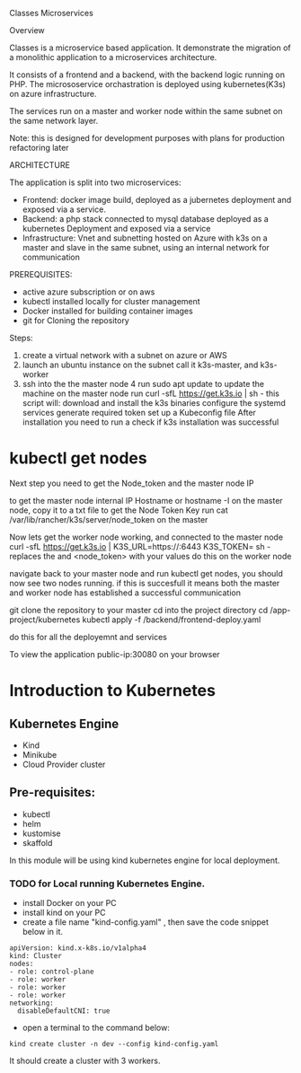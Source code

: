 
Classes Microservices


Overview 

Classes is a microservice based application. It demonstrate the migration of a monolithic application to a microservices architecture.

It consists of a frontend and a backend, with the backend logic running on PHP. The micrososervice orchastration is deployed using kubernetes(K3s) on azure infrastructure.

The services run on a master and worker node within the same subnet on the same network layer.

Note: this is designed for development purposes with plans for production refactoring later 


ARCHITECTURE 

The application is split into two microservices:
  - Frontend: docker image build, deployed as a jubernetes deployment and exposed via a service.
  - Backend: a php stack connected to mysql database deployed as a kubernetes Deployment and exposed via a service 
  - Infrastructure: Vnet and subnetting hosted on Azure with k3s on a master and slave in the same subnet, using an internal network for communication


PREREQUISITES:
  - active azure subscription or on aws 
  - kubectl installed locally for cluster management 
  - Docker installed for building container images
  - git for Cloning the repository 

Steps: 
1. create a virtual network with a subnet on azure or AWS 
2. launch an ubuntu instance on the subnet call it k3s-master, and k3s-worker 
3. ssh into the the master node 
4 run sudo apt update to update the machine 
 on the master node run curl -sfL https://get.k3s.io | sh - 
    this script will: 
      download and install the k3s binaries 
      configure the systemd services 
      generate required token
      set up a Kubeconfig file 
After installation you need to run a check if k3s installation was successful 
# kubectl get nodes

Next step 
you need to get the Node_token and the master node IP 

to get the master node internal IP 
Hostname or hostname -I on the master node, copy it to a txt file 
to get the Node Token Key run 
cat /var/lib/rancher/k3s/server/node_token on the master 

Now lets get the worker node working, and connected to the master node 
curl -sfL https://get.k3s.io | K3S_URL=https://<master-ip>:6443 K3S_TOKEN=<node-token> sh -  replaces the <master-ip> and <node_token> with your values do this on the worker node


navigate back to your master node and run kubectl get nodes, you should now see two nodes running. if this is succesfull it means both the master and worker node has established a successful communication 

git clone the repository to your master 
cd into the project directory cd /app-project/kubernetes
kubectl apply -f /backend/frontend-deploy.yaml 

do this for all the deployemnt and services

To view the application 
public-ip:30080 on your browser 
















































































# Introduction to Kubernetes

## Kubernetes Engine
- Kind
- Minikube
- Cloud Provider cluster

## Pre-requisites:
- kubectl
- helm
- kustomise
- skaffold

In this module will be using kind kubernetes engine for local deployment.

### TODO for Local running Kubernetes Engine.
- install Docker on your PC
- install kind on your PC
- create a file name "kind-config.yaml" , then save the code snippet below in it.

```
apiVersion: kind.x-k8s.io/v1alpha4
kind: Cluster
nodes:
- role: control-plane
- role: worker
- role: worker
- role: worker
networking:
  disableDefaultCNI: true

```

- open a terminal to the command below:

```
kind create cluster -n dev --config kind-config.yaml
```

It should create a cluster with 3 workers.